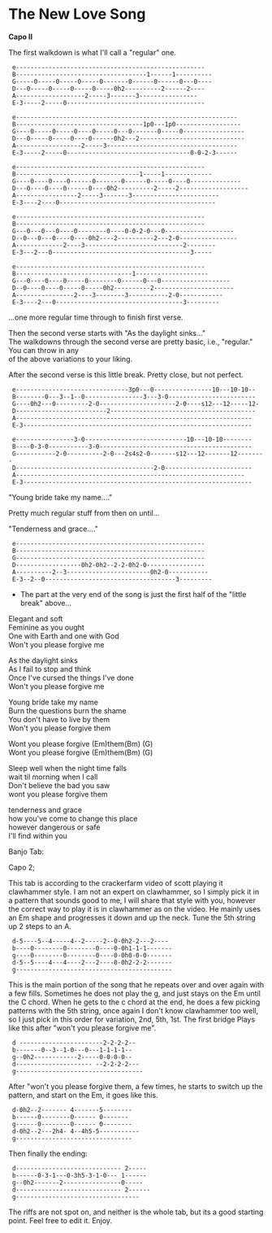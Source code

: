 # The New Love Song

**Capo II**  
  
The first walkdown is what I'll call a "regular" one.  

``` 
 e----------------------------------------------------
 B------------------------------------1------1----------
 G-----0-----0-----0-----0-------0------0------0---0----
 D---0-----0-----0-----0-----0h2----------2------2----
 A-------------------2-----3-------3----------------
 E-3-----2-----0--------------------------------------
 
 e-------------------------------------------------------------
 B-----------------------------------1p0---1p0------------------
 G----0-----0-----0----0-----0---0-------0-----0-----------------
 D---0-----0-----0----0------0h2---2-----------------------------
 A------------------2-----3------------------------------------
 E-3-----2-----0----------------------------------0-0-2-3------
 
 e----------------------------------------------------
 B----------------------------------1-----1-------------
 G----0----0----0------0-------0------0-----0----0--------------
 D---0----0----0------0----0h2----------2-----2-------------------
 A-----------------2-----3-------3------------------------
 E-3----2----0-------------------------------------------
 
 e----------------------------------------------------
 B----------------------------------------------------
 G---0---0---0----0--------0----0-0-2-0---0-------------------
 D--0---0---0----0----0h2----2----------2---2-0----------------
 A-------------2----3---------------------------2--------
 E-3---2---0--------------------------------------3-----
 
 e----------------------------------------------------
 B--------------------------------1--------------------
 G---0----0----0-----0--------0------0---0-------------------
 D--0----0----0-----0-----0h2----------2----------------------
 A----------------2----3--------3-----------2-0------------
 E-3----2---0-----------------------------------3---------
```

...one more regular time through to finish first verse.  
  
Then the second verse starts with "As the daylight sinks..."  
The walkdowns through the second verse are pretty basic, i.e.,
"regular." You can throw in any  
of the above variations to your liking.  
  
After the second verse is this little break. Pretty close, but not
perfect.  

``` 
 e-------------------------------3p0---0----------------10---10-10--
 B--------0---3--1--0----------------3---3-0------------------------
 G----0h2---0---------2-0---------------------2-0----s12---12-----12-
 D-------------------------2----------------------------------------
 A-----------------------------------------------------------------
 E-3---------------------------------------------------------------
 
 e----------------3-0----------------------------10---10-10--------
 B----0-3-0-----------3-0------------------------------------------
 G-----------2-0----------2-0---2s4s2-0-------s12---12-------12--------
 D--------------------------------------2-0------------------------
 A---------------------------------------------------------------
 E-3---------------------------------------------------------------
```

"Young bride take my name...."  
  
Pretty much regular stuff from then on until...  
  
"Tenderness and grace...."  

``` 
 e----------------------------------------------------
 B----------------------------------------------------
 G----------------------------------------------------
 D------------------0h2-0h2--2-2-0h2-0----------------
 A----------2--3-----------------------0h2-0-----------
 E-3--2--0------------------------------------3---------
```

  - The part at the very end of the song is just the first half of the
    "little break" above...  

  
Elegant and soft  
Feminine as you ought  
One with Earth and one with God  
Won't you please forgive me  
  
As the daylight sinks  
As I fail to stop and think  
Once I've cursed the things I've done  
Won't you please forgive me  
  
Young bride take my name  
Burn the questions burn the shame  
You don't have to live by them  
Won't you please forgive them  
  
Wont you please forgive (Em)them(Bm) (G)  
Wont you please forgive (Em)them(Bm) (G)  
  
Sleep well when the night time falls  
wait til morning when I call  
Don't believe the bad you saw  
wont you please forgive them  
  
tenderness and grace  
how you've come to change this place  
however dangerous or safe  
I'll find within you  

  
Banjo Tab:

Capo 2;

This tab is according to the crackerfarm video of scott playing it
clawhammer style. I am not an expert on clawhammer, so I simply pick it
in a pattern that sounds good to me, I will share that style with you,
however the correct way to play it is in clawhammer as on the video. He
mainly uses an Em shape and progresses it down and up the neck. Tune the
5th string up 2 steps to an A.

``` 
 d-5----5--4-----4--2-----2--0-0h2-2---2----
 b----0--------0--------0----0-0h1-1-1-------
 g----0--------0--------0----0-0h0-0-0-------
 d-5--5----4---4----2---2----0-0h2-2-2-------
 g-------------------------------------------
```

This is the main portion of the song that he repeats over and over again
with a few fills. Sometimes he does not play the g, and just stays on
the Em until the C chord. When he gets to the c chord at the end, he
does a few picking patterns with the 5th string, once again I don't know
clawhammer too well, so I just pick in this order for variation, 2nd,
5th, 1st. The first bridge Plays like this after "won't you please
forgive me".

``` 
 d -----------------------2-2-2-2--
 b-------0--3--1-0---0---1-1-1-1--
 g--0h2------------2-----0-0-0-0--
 d--------------------- --2-2-2-2---
 g-----------------------------------
```

After "won't you please forgive them, a few times, he starts to switch
up the pattern, and start on the Em, it goes like this.

``` 
 d-0h2--2------- 4-------5--------
 b------0--------0------ 0-------
 g------0--------0------ 0--------
 d-0h2--2---2h4- 4--4h5-5-----------
 g--------------------------------
```

Then finally the ending:

``` 
 d----------------------------- 2-----
 b------0-3-1---0-3h5-3-1-0--- 1------
 g--0h2-------2----------------0-----
 d----------------------------- 2------
 g----------------------------------
```

The riffs are not spot on, and neither is the whole tab, but its a good
starting point. Feel free to edit it. Enjoy.
